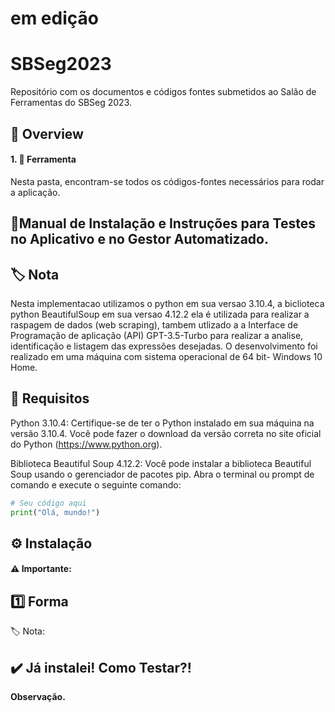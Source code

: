 # em edição
# SBSeg2023
Repositório com os documentos e códigos fontes submetidos ao Salão de Ferramentas do SBSeg 2023.

## 📌 Overview
 #### 1. **📱 Ferramenta </a>**
Nesta pasta, encontram-se todos os códigos-fontes necessários para rodar a aplicação.


## 📝Manual de Instalação e Instruções para Testes no Aplicativo e no Gestor Automatizado.

## **🏷️ Nota** 
Nesta implementacao utilizamos o python em sua versao 3.10.4, a biclioteca python BeautifulSoup em sua versao 4.12.2 ela é utilizada para realizar a raspagem de dados (web scraping), tambem utlizado a a Interface de Programação de aplicação (API) GPT-3.5-Turbo para realizar a analise, identificação e listagem das expressões desejadas. O desenvolvimento foi realizado em uma máquina com sistema operacional de 64 bit- Windows 10 Home.

## **📝 Requisitos** 

Python 3.10.4: Certifique-se de ter o Python instalado em sua máquina na versão 3.10.4. Você pode fazer o download da versão correta no site oficial do Python (https://www.python.org).

Biblioteca Beautiful Soup 4.12.2: Você pode instalar a biblioteca Beautiful Soup usando o gerenciador de pacotes pip. Abra o terminal ou prompt de comando e execute o seguinte comando:

```python
# Seu código aqui
print("Olá, mundo!")
```


## **⚙️ Instalação**

#### **⚠️ Importante**: 

## **1️⃣ Forma** 

🏷️ Nota: 

## ✔️ Já instalei! Como Testar?!


**Observação.** 
